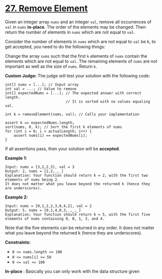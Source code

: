 # **[27. Remove Element](https://leetcode.com/problems/remove-element/)**

Given an integer array ``nums`` and an integer ``val``, remove all occurrences of ``val`` in ``nums`` **in-place**. The order of the elements may be changed. Then return the number of elements in ``nums`` which are not equal to ``val``.

Consider the number of elements in ``nums`` which are not equal to ``val`` be k, to get accepted, you need to do the following things:

Change the array ``nums`` such that the first ``k`` elements of ``nums`` contain the elements which are not equal to ``val``. The remaining elements of ``nums`` are not important as well as the size of ``nums``.
Return ``k``.


**Custom Judge:**
The judge will test your solution with the following code:

```
int[] nums = [...]; // Input array
int val = ...; // Value to remove
int[] expectedNums = [...]; // The expected answer with correct length.
                            // It is sorted with no values equaling val.

int k = removeElement(nums, val); // Calls your implementation

assert k == expectedNums.length;
sort(nums, 0, k); // Sort the first k elements of nums
for (int i = 0; i < actualLength; i++) {
    assert nums[i] == expectedNums[i];
}
```
If all assertions pass, then your solution will be **accepted**.

**Example 1:**
```
Input: nums = [3,2,2,3], val = 3
Output: 2, nums = [2,2,_,_]
Explanation: Your function should return k = 2, with the first two elements of nums being 2.
It does not matter what you leave beyond the returned k (hence they are underscores).
```
**Example 2:**

```
Input: nums = [0,1,2,2,3,0,4,2], val = 2
Output: 5, nums = [0,1,4,0,3,_,_,_]
Explanation: Your function should return k = 5, with the first five elements of nums containing 0, 0, 1, 3, and 4.
```
Note that the five elements can be returned in any order.
It does not matter what you leave beyond the returned k (hence they are underscores).


**Constraints:**
- ``0 <= nums.length <= 100``
- ``0 <= nums[i] <= 50``
- ``0 <= val <= 100``

**In-place** : Basically you can only work with the data structure given